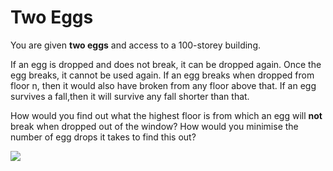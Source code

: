 # Two Eggs

You are given **two eggs** and access to a 100-storey building.   

If an egg is dropped and does not break, it can be dropped again. Once the egg breaks, it cannot be used again. If an egg breaks when dropped from floor n, then it would also have broken from any floor above that. If an egg survives a fall,then it will survive any fall shorter than that.   

How would you find out what the highest floor is from which an egg will **not** break when dropped out of the window? How would you minimise the number of egg drops it takes to find this out?   

![](https://github.com/supportingami/sami-maths-club/blob/master/maths-club-pack/images/two-eggs-1.png?raw=true)